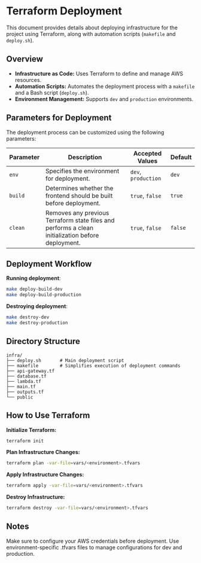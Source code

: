 # Terraform Deployment

This document provides details about deploying infrastructure for the project using Terraform, along with automation scripts (`makefile` and `deploy.sh`).

## Overview

- **Infrastructure as Code:** Uses Terraform to define and manage AWS resources.
- **Automation Scripts:** Automates the deployment process with a `makefile` and a Bash script (`deploy.sh`).
- **Environment Management:** Supports `dev` and `production` environments.

## Parameters for Deployment

The deployment process can be customized using the following parameters:

| Parameter | Description                                                                                       | Accepted Values     | Default |
| --------- | ------------------------------------------------------------------------------------------------- | ------------------- | ------- |
| `env`     | Specifies the environment for deployment.                                                         | `dev`, `production` | `dev`   |
| `build`   | Determines whether the frontend should be built before deployment.                                | `true`, `false`     | `true`  |
| `clean`   | Removes any previous Terraform state files and performs a clean initialization before deployment. | `true`, `false`     | `false` |

## Deployment Workflow

**Running deployment**:

```bash
make deploy-build-dev
make deploy-build-production
```

**Destroying deployment**:

```bash
make destroy-dev
make destroy-production
```

## Directory Structure

```graph
infra/
├── deploy.sh       # Main deployment script
├── makefile        # Simplifies execution of deployment commands
├── api-gateway.tf
├── database.tf
├── lambda.tf
├── main.tf
├── outputs.tf
└── public
```

## How to Use Terraform

**Initialize Terraform:**

```bash
terraform init
```

**Plan Infrastructure Changes:**

```bash
terraform plan -var-file=vars/<environment>.tfvars
```

**Apply Infrastructure Changes:**

```bash
terraform apply -var-file=vars/<environment>.tfvars
```

**Destroy Infrastructure:**

```bash
terraform destroy -var-file=vars/<environment>.tfvars
```

## Notes

Make sure to configure your AWS credentials before deployment.
Use environment-specific .tfvars files to manage configurations for dev and production.
